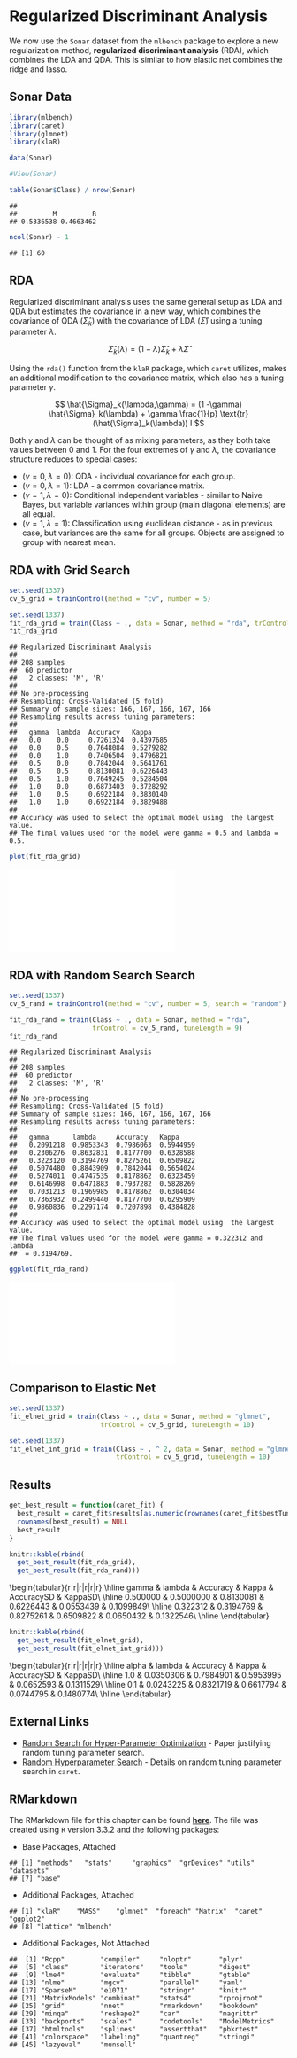 # Regularized Discriminant Analysis

We now use the  `Sonar` dataset from the `mlbench` package to explore a new regularization method, **regularized discriminant analysis** (RDA), which combines the LDA and QDA. This is similar to how elastic net combines the ridge and lasso.

## Sonar Data


```r
library(mlbench)
library(caret)
library(glmnet)
library(klaR)
```


```r
data(Sonar)
```


```r
#View(Sonar)
```


```r
table(Sonar$Class) / nrow(Sonar)
```

```
## 
##         M         R 
## 0.5336538 0.4663462
```


```r
ncol(Sonar) - 1
```

```
## [1] 60
```


## RDA

Regularized discriminant analysis uses the same general setup as LDA and QDA but estimates the covariance in a new way, which combines the covariance of QDA $(\hat{\Sigma}_k)$ with the covariance of LDA $(\hat{\Sigma})$ using a tuning parameter $\lambda$.

$$
\hat{\Sigma}_k(\lambda) = (1-\lambda)\hat{\Sigma}_k + \lambda \hat{\Sigma}
$$

Using the `rda()` function from the `klaR` package, which `caret` utilizes, makes an additional modification to the covariance matrix, which also has a tuning parameter $\gamma$.

$$
\hat{\Sigma}_k(\lambda,\gamma) = (1 -\gamma) \hat{\Sigma}_k(\lambda) + \gamma \frac{1}{p} \text{tr}(\hat{\Sigma}_k(\lambda)) I
$$

Both $\gamma$ and $\lambda$ can be thought of as mixing parameters, as they both take values between 0 and 1. For the four extremes of $\gamma$ and $\lambda$, the covariance structure reduces to special cases:

- $(\gamma=0, \lambda=0)$: QDA - individual covariance for each group.
- $(\gamma=0, \lambda=1)$: LDA - a common covariance matrix.
- $(\gamma=1, \lambda=0)$: Conditional independent variables - similar to Naive Bayes, but variable variances within group (main diagonal elements) are all equal.
- $(\gamma=1, \lambda=1)$: Classification using euclidean distance - as in previous case, but variances are the same for all groups. Objects are assigned to group with nearest mean.


## RDA with Grid Search


```r
set.seed(1337)
cv_5_grid = trainControl(method = "cv", number = 5)
```


```r
set.seed(1337)
fit_rda_grid = train(Class ~ ., data = Sonar, method = "rda", trControl = cv_5_grid)
fit_rda_grid
```

```
## Regularized Discriminant Analysis 
## 
## 208 samples
##  60 predictor
##   2 classes: 'M', 'R' 
## 
## No pre-processing
## Resampling: Cross-Validated (5 fold) 
## Summary of sample sizes: 166, 167, 166, 167, 166 
## Resampling results across tuning parameters:
## 
##   gamma  lambda  Accuracy   Kappa    
##   0.0    0.0     0.7261324  0.4397685
##   0.0    0.5     0.7648084  0.5279282
##   0.0    1.0     0.7406504  0.4796821
##   0.5    0.0     0.7842044  0.5641761
##   0.5    0.5     0.8130081  0.6226443
##   0.5    1.0     0.7649245  0.5284504
##   1.0    0.0     0.6873403  0.3728292
##   1.0    0.5     0.6922184  0.3830140
##   1.0    1.0     0.6922184  0.3829488
## 
## Accuracy was used to select the optimal model using  the largest value.
## The final values used for the model were gamma = 0.5 and lambda = 0.5.
```


```r
plot(fit_rda_grid)
```

![](17-rda_files/figure-latex/unnamed-chunk-8-1.pdf)<!-- --> 

## RDA with Random Search Search



```r
set.seed(1337)
cv_5_rand = trainControl(method = "cv", number = 5, search = "random")
```


```r
fit_rda_rand = train(Class ~ ., data = Sonar, method = "rda", 
                     trControl = cv_5_rand, tuneLength = 9)
fit_rda_rand
```

```
## Regularized Discriminant Analysis 
## 
## 208 samples
##  60 predictor
##   2 classes: 'M', 'R' 
## 
## No pre-processing
## Resampling: Cross-Validated (5 fold) 
## Summary of sample sizes: 166, 167, 166, 167, 166 
## Resampling results across tuning parameters:
## 
##   gamma      lambda     Accuracy   Kappa    
##   0.2091218  0.9853343  0.7986063  0.5944959
##   0.2306276  0.8632831  0.8177700  0.6328588
##   0.3223120  0.3194769  0.8275261  0.6509822
##   0.5074480  0.8843909  0.7842044  0.5654024
##   0.5274011  0.4747535  0.8178862  0.6323459
##   0.6146998  0.6471883  0.7937282  0.5828269
##   0.7031213  0.1969985  0.8178862  0.6304034
##   0.7363932  0.2499440  0.8177700  0.6295909
##   0.9860836  0.2297174  0.7207898  0.4384828
## 
## Accuracy was used to select the optimal model using  the largest value.
## The final values used for the model were gamma = 0.322312 and lambda
##  = 0.3194769.
```


```r
ggplot(fit_rda_rand)
```

![](17-rda_files/figure-latex/unnamed-chunk-11-1.pdf)<!-- --> 


## Comparison to Elastic Net


```r
set.seed(1337)
fit_elnet_grid = train(Class ~ ., data = Sonar, method = "glmnet", 
                       trControl = cv_5_grid, tuneLength = 10)
```


```r
set.seed(1337)
fit_elnet_int_grid = train(Class ~ . ^ 2, data = Sonar, method = "glmnet", 
                           trControl = cv_5_grid, tuneLength = 10)
```


## Results


```r
get_best_result = function(caret_fit) {
  best_result = caret_fit$results[as.numeric(rownames(caret_fit$bestTune)), ]
  rownames(best_result) = NULL
  best_result
}
```


```r
knitr::kable(rbind(
  get_best_result(fit_rda_grid),
  get_best_result(fit_rda_rand)))
```


\begin{tabular}{r|r|r|r|r|r}
\hline
gamma & lambda & Accuracy & Kappa & AccuracySD & KappaSD\\
\hline
0.500000 & 0.5000000 & 0.8130081 & 0.6226443 & 0.0553439 & 0.1099849\\
\hline
0.322312 & 0.3194769 & 0.8275261 & 0.6509822 & 0.0650432 & 0.1322546\\
\hline
\end{tabular}


```r
knitr::kable(rbind(
  get_best_result(fit_elnet_grid),
  get_best_result(fit_elnet_int_grid)))
```


\begin{tabular}{r|r|r|r|r|r}
\hline
alpha & lambda & Accuracy & Kappa & AccuracySD & KappaSD\\
\hline
1.0 & 0.0350306 & 0.7984901 & 0.5953995 & 0.0652593 & 0.1311529\\
\hline
0.1 & 0.0243225 & 0.8321719 & 0.6617794 & 0.0744795 & 0.1480774\\
\hline
\end{tabular}


## External Links

- [Random Search for Hyper-Parameter Optimization](http://www.jmlr.org/papers/volume13/bergstra12a/bergstra12a) - Paper justifying random tuning parameter search.
- [Random Hyperparameter Search](https://topepo.github.io/caret/random-hyperparameter-search.html) - Details on random tuning parameter search in `caret`.


## RMarkdown

The RMarkdown file for this chapter can be found [**here**](17-rda.Rmd). The file was created using `R` version 3.3.2 and the following packages:

- Base Packages, Attached


```
## [1] "methods"   "stats"     "graphics"  "grDevices" "utils"     "datasets" 
## [7] "base"
```

- Additional Packages, Attached


```
## [1] "klaR"    "MASS"    "glmnet"  "foreach" "Matrix"  "caret"   "ggplot2"
## [8] "lattice" "mlbench"
```

- Additional Packages, Not Attached


```
##  [1] "Rcpp"         "compiler"     "nloptr"       "plyr"        
##  [5] "class"        "iterators"    "tools"        "digest"      
##  [9] "lme4"         "evaluate"     "tibble"       "gtable"      
## [13] "nlme"         "mgcv"         "parallel"     "yaml"        
## [17] "SparseM"      "e1071"        "stringr"      "knitr"       
## [21] "MatrixModels" "combinat"     "stats4"       "rprojroot"   
## [25] "grid"         "nnet"         "rmarkdown"    "bookdown"    
## [29] "minqa"        "reshape2"     "car"          "magrittr"    
## [33] "backports"    "scales"       "codetools"    "ModelMetrics"
## [37] "htmltools"    "splines"      "assertthat"   "pbkrtest"    
## [41] "colorspace"   "labeling"     "quantreg"     "stringi"     
## [45] "lazyeval"     "munsell"
```

